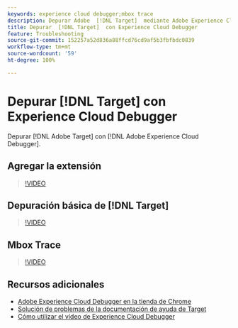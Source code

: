 ```yaml
---
keywords: experience cloud debugger;mbox trace
description: Depurar Adobe  [!DNL Target]  mediante Adobe Experience Cloud Debugger.
title: Depurar  [!DNL Target]  con Experience Cloud Debugger
feature: Troubleshooting
source-git-commit: 152257a52d836a88ffcd76cd9af5b3fbfbdc0839
workflow-type: tm+mt
source-wordcount: '59'
ht-degree: 100%

---
```



# Depurar [!DNL Target] con Experience Cloud Debugger

Depurar [!DNL Adobe Target] con [!DNL Adobe Experience Cloud Debugger].

## Agregar la extensión 

>[!VIDEO](https://video.tv.adobe.com/v/33688/?quality=12&captions=spa)

## Depuración básica de [!DNL Target]

>[!VIDEO](https://video.tv.adobe.com/v/33706/?quality=12&captions=spa)

## Mbox Trace

>[!VIDEO](https://video.tv.adobe.com/v/33707/?quality=12&captions=spa)

## Recursos adicionales

+ [Adobe Experience Cloud Debugger en la tienda de Chrome](https://chrome.google.com/webstore/detail/adobe-experience-cloud-de/ocdmogmohccmeicdhlhhgepeaijenapj?hl=es)
+ [Solución de problemas de la documentación de ayuda de Target](/help/main/r-troubleshooting-target/troubleshooting-target.md)
+ [Cómo utilizar el vídeo de Experience Cloud Debugger](https://experienceleague.adobe.com/docs/platform-learn/data-collection/debugger/experience-cloud/use-the-experience-cloud-debugger.html?lang=es)
